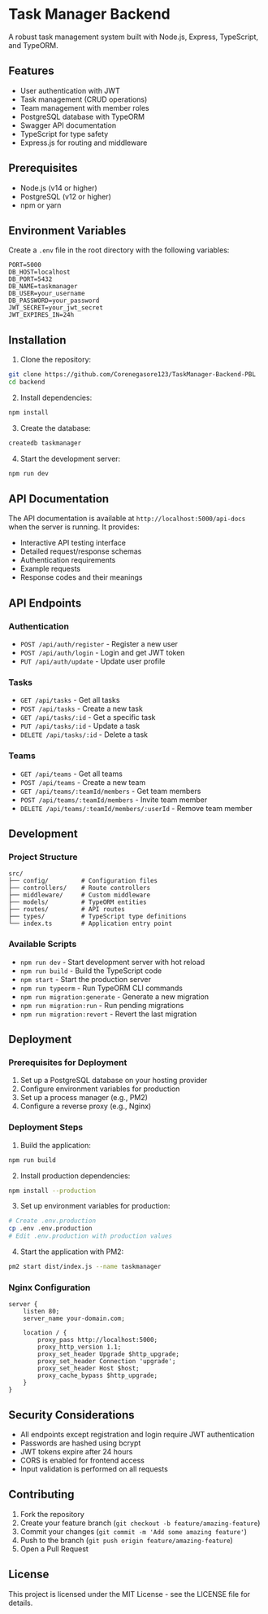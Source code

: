 # Task Manager Backend

A robust task management system built with Node.js, Express, TypeScript, and TypeORM.

## Features

- User authentication with JWT
- Task management (CRUD operations)
- Team management with member roles
- PostgreSQL database with TypeORM
- Swagger API documentation
- TypeScript for type safety
- Express.js for routing and middleware

## Prerequisites

- Node.js (v14 or higher)
- PostgreSQL (v12 or higher)
- npm or yarn

## Environment Variables

Create a `.env` file in the root directory with the following variables:

```env
PORT=5000
DB_HOST=localhost
DB_PORT=5432
DB_NAME=taskmanager
DB_USER=your_username
DB_PASSWORD=your_password
JWT_SECRET=your_jwt_secret
JWT_EXPIRES_IN=24h
```

## Installation

1. Clone the repository:

```bash
git clone https://github.com/Corenegasore123/TaskManager-Backend-PBL
cd backend
```

2. Install dependencies:

```bash
npm install
```

3. Create the database:

```bash
createdb taskmanager
```

4. Start the development server:

```bash
npm run dev
```

## API Documentation

The API documentation is available at `http://localhost:5000/api-docs` when the server is running. It provides:

- Interactive API testing interface
- Detailed request/response schemas
- Authentication requirements
- Example requests
- Response codes and their meanings

## API Endpoints

### Authentication

- `POST /api/auth/register` - Register a new user
- `POST /api/auth/login` - Login and get JWT token
- `PUT /api/auth/update` - Update user profile

### Tasks

- `GET /api/tasks` - Get all tasks
- `POST /api/tasks` - Create a new task
- `GET /api/tasks/:id` - Get a specific task
- `PUT /api/tasks/:id` - Update a task
- `DELETE /api/tasks/:id` - Delete a task

### Teams

- `GET /api/teams` - Get all teams
- `POST /api/teams` - Create a new team
- `GET /api/teams/:teamId/members` - Get team members
- `POST /api/teams/:teamId/members` - Invite team member
- `DELETE /api/teams/:teamId/members/:userId` - Remove team member

## Development

### Project Structure

```
src/
├── config/         # Configuration files
├── controllers/    # Route controllers
├── middleware/     # Custom middleware
├── models/         # TypeORM entities
├── routes/         # API routes
├── types/          # TypeScript type definitions
└── index.ts        # Application entry point
```

### Available Scripts

- `npm run dev` - Start development server with hot reload
- `npm run build` - Build the TypeScript code
- `npm start` - Start the production server
- `npm run typeorm` - Run TypeORM CLI commands
- `npm run migration:generate` - Generate a new migration
- `npm run migration:run` - Run pending migrations
- `npm run migration:revert` - Revert the last migration

## Deployment

### Prerequisites for Deployment

1. Set up a PostgreSQL database on your hosting provider
2. Configure environment variables for production
3. Set up a process manager (e.g., PM2)
4. Configure a reverse proxy (e.g., Nginx)

### Deployment Steps

1. Build the application:

```bash
npm run build
```

2. Install production dependencies:

```bash
npm install --production
```

3. Set up environment variables for production:

```bash
# Create .env.production
cp .env .env.production
# Edit .env.production with production values
```

4. Start the application with PM2:

```bash
pm2 start dist/index.js --name taskmanager
```

### Nginx Configuration

```nginx
server {
    listen 80;
    server_name your-domain.com;

    location / {
        proxy_pass http://localhost:5000;
        proxy_http_version 1.1;
        proxy_set_header Upgrade $http_upgrade;
        proxy_set_header Connection 'upgrade';
        proxy_set_header Host $host;
        proxy_cache_bypass $http_upgrade;
    }
}
```

## Security Considerations

- All endpoints except registration and login require JWT authentication
- Passwords are hashed using bcrypt
- JWT tokens expire after 24 hours
- CORS is enabled for frontend access
- Input validation is performed on all requests

## Contributing

1. Fork the repository
2. Create your feature branch (`git checkout -b feature/amazing-feature`)
3. Commit your changes (`git commit -m 'Add some amazing feature'`)
4. Push to the branch (`git push origin feature/amazing-feature`)
5. Open a Pull Request

## License

This project is licensed under the MIT License - see the LICENSE file for details.
